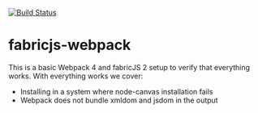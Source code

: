 [![Build Status](https://secure.travis-ci.org/fabricjs/fabricjs-webpack.svg?branch=master)](http://travis-ci.org/#!/fabricjs/fabricjs-webpack)

# fabricjs-webpack

This is a basic Webpack 4 and fabricJS 2 setup to verify that everything works.
With everything works we cover:

 - Installing in a system where node-canvas installation fails
 - Webpack does not bundle xmldom and jsdom in the output
